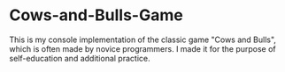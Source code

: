# Cows-and-Bulls-Game
This is my console implementation of the classic game "Cows and Bulls", which is often made by novice programmers. 
I made it for the purpose of self-education and additional practice.
